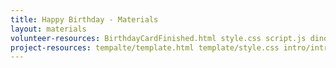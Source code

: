 ```yaml
---
title: Happy Birthday - Materials
layout: materials
volunteer-resources: BirthdayCardFinished.html style.css script.js dinosaur.png rainbow.png
project-resources: tempalte/template.html template/style.css intro/intro.html intro/style.css birthday-card/BirthdayCard.html birthday-card/style.css birthday-card/script.js birthday-card/boy.png birthday-card/diamond.png birthday-card/dinosaur.png birthday-card/flowers.png birthday-card/girl.png birthday-card/rainbow.png birthday-card/robot.png birthday-card/spaceship.png birthday-card/sun.png birthday-card/tea.png birthday-card/trophy.png
---
```

